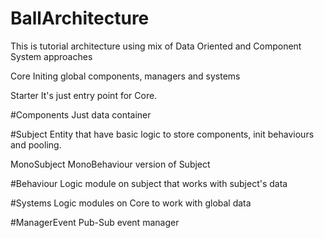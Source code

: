 # BallArchitecture
This is tutorial architecture using mix of Data Oriented and Component System approaches

Core
Initing global components, managers and systems

Starter
It's just entry point for Core.

#Components
Just data container

#Subject
Entity that have basic logic to store components, init behaviours and pooling. 

MonoSubject
MonoBehaviour version of Subject

#Behaviour
Logic module on subject that works with subject's data

#Systems
Logic modules on Core to work with global data

#ManagerEvent
Pub-Sub event manager

